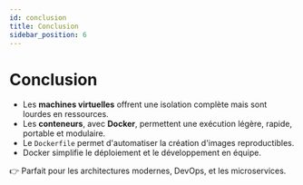 ```yaml
---
id: conclusion
title: Conclusion
sidebar_position: 6
---
```


# Conclusion

- Les **machines virtuelles** offrent une isolation complète mais sont lourdes en ressources.
- Les **conteneurs**, avec **Docker**, permettent une exécution légère, rapide, portable et modulaire.
- Le `Dockerfile` permet d'automatiser la création d'images reproductibles.
- Docker simplifie le déploiement et le développement en équipe.

👉 Parfait pour les architectures modernes, DevOps, et les microservices.